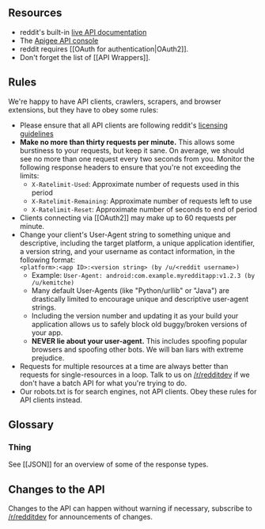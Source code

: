 ## Resources
* reddit's built-in [live API documentation](http://www.reddit.com/dev/api)
* The [Apigee API console](https://apigee.com/console/reddit)
* reddit requires [[OAuth for authentication|OAuth2]].
* Don't forget the list of [[API Wrappers]].

<h2 id="rules">Rules</h2>
We're happy to have API clients, crawlers, scrapers, and browser extensions,
but they have to obey some rules:

* Please ensure that all API clients are following reddit's [licensing guidelines](http://www.reddit.com/wiki/licensing)
* **Make no more than thirty requests per minute.** This allows some burstiness
  to your requests, but keep it sane. On average, we should see no more than
  one request every two seconds from you. Monitor the following response headers
  to ensure that you're not exceeding the limits:
    * `X-Ratelimit-Used`: Approximate number of requests used in this period
    * `X-Ratelimit-Remaining`: Approximate number of requests left to use
    * `X-Ratelimit-Reset`: Approximate number of seconds to end of period
* Clients connecting via [[OAuth2]] may make up to 60 requests per minute.
* Change your client's User-Agent string to something unique and descriptive,
  including the target platform, a unique application identifier, a version string,
  and your username as contact information, in the following format:  
  `<platform>:<app ID>:<version string> (by /u/<reddit username>)`  
    * Example: `User-Agent: android:com.example.myredditapp:v1.2.3 (by /u/kemitche)`
    * Many default User-Agents (like "Python/urllib" or "Java") are drastically
      limited to encourage unique and descriptive user-agent strings.
    * Including the version number and updating it as your build your application allows us
      to safely block old buggy/broken versions of your app.
    * **NEVER lie about your user-agent.** This includes spoofing popular
      browsers and spoofing other bots. We will ban liars with extreme
      prejudice.
* Requests for multiple resources at a time are always better than requests for
  single-resources in a loop. Talk to us on [/r/redditdev](http://www.reddit.com/r/redditdev)
  if we don't have a batch API for what you're trying to do.
* Our robots.txt is for search engines, not API clients. Obey these rules for
  API clients instead.

## Glossary ##

### Thing ###

See [[JSON]] for an overview of some of the response types.

## Changes to the API ##

Changes to the API can happen without warning if necessary, subscribe to [/r/redditdev](http://www.reddit.com/r/redditdev) for announcements of changes.
